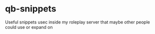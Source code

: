 # qb-snippets
Useful snippets usec inside my roleplay server that maybe other people could use or expand on
